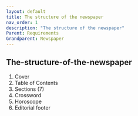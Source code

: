```yaml
---
layout: default
title: The structure of the newspaper
nav_order: 1
description: "The structure of the newspaper"
Parent: Requirements
Grandparent: Newspaper
---
```


<!-- Example of another paragraph -->
## The-structure-of-the-newspaper

1. Cover  
2. Table of Contents  
3. Sections (7)  
4. Crossword
5. Horoscope  
6. Editorial footer